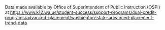 Data made available by Office of Superintendent of Public Instruction (OSPI) at https://www.k12.wa.us/student-success/support-programs/dual-credit-programs/advanced-placement/washington-state-advanced-placement-trend-data